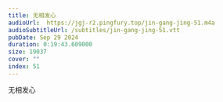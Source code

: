 ```yaml
---
title: 无相发心
audioUrl:  https://jgj-r2.pingfury.top/jin-gang-jing-51.m4a
audioSubtitleUrl: /subtitles/jin-gang-jing-51.vtt
pubDate: Sep 29 2024
duration: 0:19:43.609000
size: 19037
cover: ""
index: 51
---
```

无相发心